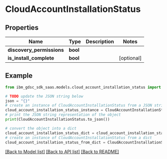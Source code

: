 # CloudAccountInstallationStatus


## Properties

Name | Type | Description | Notes
------------ | ------------- | ------------- | -------------
**discovery_permissions** | **bool** |  | 
**is_install_complete** | **bool** |  | [optional] 

## Example

```python
from ibm_gdsc_sdk_saas.models.cloud_account_installation_status import CloudAccountInstallationStatus

# TODO update the JSON string below
json = "{}"
# create an instance of CloudAccountInstallationStatus from a JSON string
cloud_account_installation_status_instance = CloudAccountInstallationStatus.from_json(json)
# print the JSON string representation of the object
print(CloudAccountInstallationStatus.to_json())

# convert the object into a dict
cloud_account_installation_status_dict = cloud_account_installation_status_instance.to_dict()
# create an instance of CloudAccountInstallationStatus from a dict
cloud_account_installation_status_from_dict = CloudAccountInstallationStatus.from_dict(cloud_account_installation_status_dict)
```
[[Back to Model list]](../README.md#documentation-for-models) [[Back to API list]](../README.md#documentation-for-api-endpoints) [[Back to README]](../README.md)


